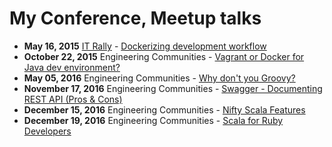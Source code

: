 # My Conference, Meetup talks

* **May 16, 2015** [IT Rally](http://it-rally.org/) - [Dockerizing development workflow](http://go-talks.appspot.com/github.com/halyph/talks/2015/dockerizing_development_workflow.slide)
* **October 22, 2015** Engineering Communities - [Vagrant or Docker for Java dev environment?](http://go-talks.appspot.com/github.com/halyph/talks/2015/vagrant_or_docker_for_java.slide)
* **May 05, 2016** Engineering Communities - [Why don't you Groovy?](http://go-talks.appspot.com/github.com/halyph/talks/2016/why_dont_you_groovy.slide)
* **November 17, 2016** Engineering Communities - [Swagger - Documenting REST API (Pros & Cons)](http://halyph.com/talks/2016/swagger-slides/)
* **December 15, 2016** Engineering Communities - [Nifty Scala Features](http://halyph.com/talks/2016/nifty_scala_features)
* **December 19, 2016** Engineering Communities - [Scala for Ruby Developers](http://halyph.com/talks/2016/scala_for_ruby_developers)

